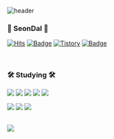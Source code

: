 <!--
**whkakrkr/whkakrkr** is a ✨ _special_ ✨ repository because its `README.md` (this file) appears on your GitHub profile.
-->

![header](https://capsule-render.vercel.app/api?type=waving&color=auto&height=200&section=header&text=printf("Hello,%20SeonDal%20!");&fontSize=30&animation=fadeIn)

### 🐔 SeonDal 🐔
[![Hits](https://hits.seeyoufarm.com/api/count/incr/badge.svg?url=https%3A%2F%2Fgithub.com%2Fseondal&count_bg=%23000000&title_bg=%23000000&icon=github.svg&icon_color=%23E7E7E7&title=GitHub&edge_flat=false)](https://github.com/seondal)
[![Badge](https://img.shields.io/badge/Instagram-E4405F?style=flat-square&logo=instagram&logoColor=white)](https://www.instagram.com/coding_seondal/) 
[![Tistory](https://img.shields.io/badge/Tistory-000000?style=flat-square&logoColor=white)](https://whkakrkr.tistory.com/) 
[![Badge](https://img.shields.io/badge/Gmail-D14836?style=flat&logo=Gmail&logoColor=white)](mailto:whkakrkr@gmail.com) 

</br>

### 🛠️ Studying 🛠️
<img src="https://img.shields.io/badge/C++-00599C?style=flat-square&logo=C%2B%2B&logoColor=white"/></a>
<img src="https://img.shields.io/badge/Swift-FA7343?style=flat-square&logo=swift&logoColor=white"/></a>
<img src="https://img.shields.io/badge/HTML5-E34F26?style=flat-square&logo=html5&logoColor=white"/></a>
<img src="https://img.shields.io/badge/CSS3-1572B6?style=flat-square&logo=css3&logoColor=white"/></a>
<img src="https://img.shields.io/badge/MarkDown-000000?style=flat-square&logo=markdown&logoColor=white"/></a>
<!--<img src="https://img.shields.io/badge/Python-3776AB?style=flat-square&logo=python&logoColor=white"/></a>-->
<img src="https://img.shields.io/badge/Java-007396?style=flat-square&logo=java&logoColor=white"/></a>
<img src="https://img.shields.io/badge/JavaScript-F7DF1E?style=flat-square&logo=javascript&logoColor=white"/></a>
<img src="https://img.shields.io/badge/Kotlin-0095D5?style=flat-square&logo=kotlin&logoColor=white"/></a>

</br>

<img align='center' src="http://mazassumnida.wtf/api/v2/generate_badge?boj=whkakrkr">

<!-- [![Anurag's github stats](https://github-readme-stats.vercel.app/api?username=seondal)](https://github.com/anuraghazra/github-readme-stats) -->
 
<!--![footer](https://capsule-render.vercel.app/api?type=egg&color=auto&height=100&section=footer&)-->

